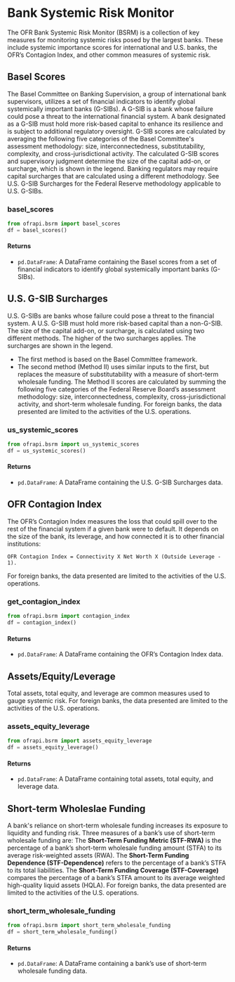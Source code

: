 # Bank Systemic Risk Monitor
The OFR Bank Systemic Risk Monitor (BSRM) is a collection of key measures for monitoring systemic risks posed by the largest banks. These include systemic importance scores for international and U.S. banks, the OFR’s Contagion Index, and other common measures of systemic risk.

## Basel Scores
The Basel Committee on Banking Supervision, a group of international bank supervisors, utilizes a set of financial indicators to identify global systemically important banks (G-SIBs). A G-SIB is a bank whose failure could pose a threat to the international financial system. A bank designated as a G-SIB must hold more risk-based capital to enhance its resilience and is subject to additional regulatory oversight.
G-SIB scores are calculated by averaging the following five categories of the Basel Committee's assessment methodology: size, interconnectedness, substitutability, complexity, and cross-jurisdictional activity.
The calculated G-SIB scores and supervisory judgment determine the size of the capital add-on, or surcharge, which is shown in the legend. Banking regulators may require capital surcharges that are calculated using a different methodology. See U.S. G-SIB Surcharges for the Federal Reserve methodology applicable to U.S. G-SIBs.

### basel_scores

```python
from ofrapi.bsrm import basel_scores
df = basel_scores()
```

#### Returns
- `pd.DataFrame`: A DataFrame containing the Basel scores from a set of financial indicators to identify global systemically important banks (G-SIBs).


## U.S. G-SIB Surcharges
U.S. G-SIBs are banks whose failure could pose a threat to the financial system. A U.S. G-SIB must hold more risk-based capital than a non-G-SIB. The size of the capital add-on, or surcharge, is calculated using two different methods. The higher of the two surcharges applies. The surcharges are shown in the legend.
- The first method is based on the Basel Committee framework.
- The second method (Method II) uses similar inputs to the first, but replaces the measure of substitutability with a measure of short-term wholesale funding. The Method II scores are calculated by summing the following five categories of the Federal Reserve Board’s assessment methodology: size, interconnectedness, complexity, cross-jurisdictional activity, and short-term wholesale funding.
For foreign banks, the data presented are limited to the activities of the U.S. operations.

### us_systemic_scores

```python
from ofrapi.bsrm import us_systemic_scores
df = us_systemic_scores()
```
#### Returns
- `pd.DataFrame`: A DataFrame containing the U.S. G-SIB Surcharges data.


## OFR Contagion Index
The OFR’s Contagion Index measures the loss that could spill over to the rest of the financial system if a given bank were to default. It depends on the size of the bank, its leverage, and how connected it is to other financial institutions:

```terminal
OFR Contagion Index = Connectivity X Net Worth X (Outside Leverage - 1).
```

For foreign banks, the data presented are limited to the activities of the U.S. operations.

### get_contagion_index

```python
from ofrapi.bsrm import contagion_index
df = contagion_index()
```
#### Returns
- `pd.DataFrame`: A DataFrame containing the OFR’s Contagion Index data.


## Assets/Equity/Leverage
Total assets, total equity, and leverage are common measures used to gauge systemic risk.
For foreign banks, the data presented are limited to the activities of the U.S. operations.

### assets_equity_leverage

```python
from ofrapi.bsrm import assets_equity_leverage
df = assets_equity_leverage()
```
#### Returns
- `pd.DataFrame`: A DataFrame containing total assets, total equity, and leverage data.

## Short-term Wholeslae Funding
A bank's reliance on short-term wholesale funding increases its exposure to liquidity and funding risk. Three measures of a bank’s use of short-term wholesale funding are:
The **Short-Term Funding Metric (STF-RWA)** is the percentage of a bank’s short-term wholesale funding amount (STFA) to its average risk-weighted assets (RWA).
The **Short-Term Funding Dependence (STF-Dependence)** refers to the percentage of a bank’s STFA to its total liabilities.
The **Short-Term Funding Coverage (STF-Coverage)** compares the percentage of a bank’s STFA amount to its average weighted high-quality liquid assets (HQLA).
For foreign banks, the data presented are limited to the activities of the U.S. operations.

### short_term_wholesale_funding

```python
from ofrapi.bsrm import short_term_wholesale_funding
df = short_term_wholesale_funding()
```
#### Returns
- `pd.DataFrame`: A DataFrame containing a bank’s use of short-term wholesale funding data.
